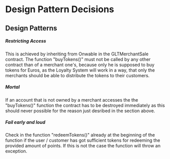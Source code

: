 # Design Pattern Decisions

## Design Patterns 

##### Restricting Access
This is achieved by inheriting from Onwable in the GLTMerchantSale contract.
The function "buyTokens()" must not be called by any other contract than of a merchant one's, because only he is supposed to buy tokens for Euros, as the Loyalty System will work in a way, that only the merchants should be able to distribute the tokens to their customers.

##### Mortal
If an account that is not owned by a merchant accesses the the "buyTokens()" function the contract has to be destroyed immediately as this should never possible for the reason just desribed in the section above.

##### Fail early and loud
Check in the function "redeemTokens()" already at the beginning of the function if the user / customer has got sufficient tokens for redeeming the provided amount of points. If this is not the case the function will throw an exception.
